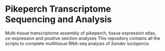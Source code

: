 # Pikeperch Transcriptome Sequencing and Analysis
Multi-tissue transcriptome assembly of pikeperch, tissue expression atlas, co-expression and positive selction analyses
This repository contains all the scripts to complete multitissue RNA-seq analysis of *Sander lucioperca*.
